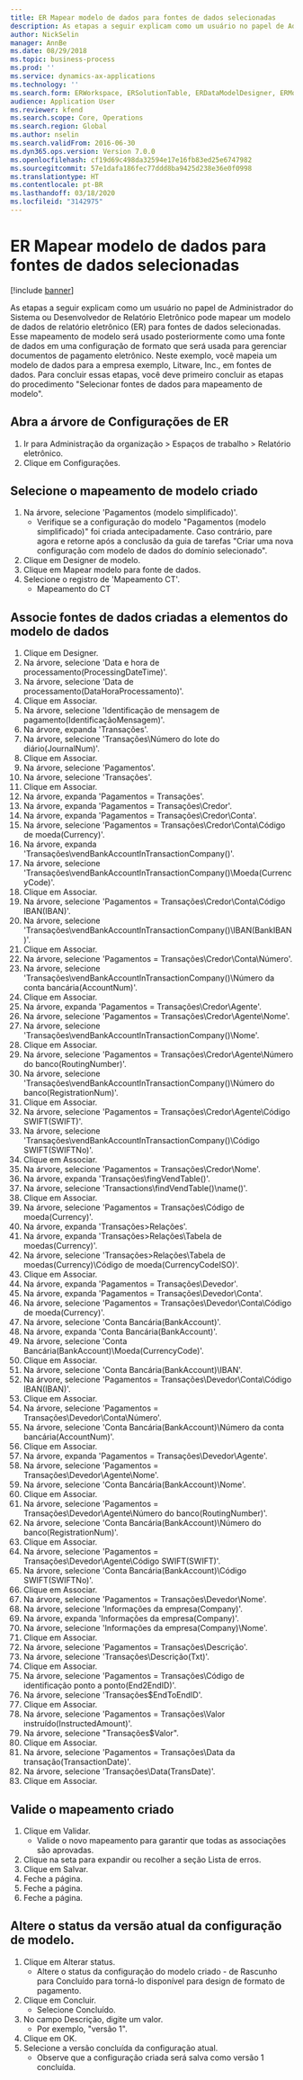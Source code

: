 ```yaml
---
title: ER Mapear modelo de dados para fontes de dados selecionadas
description: As etapas a seguir explicam como um usuário no papel de Administrador do Sistema ou Desenvolvedor de Relatório Eletrônico pode mapear um modelo de dados de relatório eletrônico (ER) para fontes de dados selecionadas do Microsoft Dynamics 365 Finance.
author: NickSelin
manager: AnnBe
ms.date: 08/29/2018
ms.topic: business-process
ms.prod: ''
ms.service: dynamics-ax-applications
ms.technology: ''
ms.search.form: ERWorkspace, ERSolutionTable, ERDataModelDesigner, ERModelMappingTable, ERModelMappingDesigner
audience: Application User
ms.reviewer: kfend
ms.search.scope: Core, Operations
ms.search.region: Global
ms.author: nselin
ms.search.validFrom: 2016-06-30
ms.dyn365.ops.version: Version 7.0.0
ms.openlocfilehash: cf19d69c498da32594e17e16fb83ed25e6747982
ms.sourcegitcommit: 57e1dafa186fec77ddd8ba9425d238e36e0f0998
ms.translationtype: HT
ms.contentlocale: pt-BR
ms.lasthandoff: 03/18/2020
ms.locfileid: "3142975"
---
```

# <a name="er-map-data-model-to-selected-data-sources"></a>ER Mapear modelo de dados para fontes de dados selecionadas

[!include [banner](../../includes/banner.md)]

As etapas a seguir explicam como um usuário no papel de Administrador do Sistema ou Desenvolvedor de Relatório Eletrônico pode mapear um modelo de dados de relatório eletrônico (ER) para fontes de dados selecionadas. Esse mapeamento de modelo será usado posteriormente como uma fonte de dados em uma configuração de formato que será usada para gerenciar documentos de pagamento eletrônico. Neste exemplo, você mapeia um modelo de dados para a empresa exemplo, Litware, Inc., em fontes de dados. Para concluir essas etapas, você deve primeiro concluir as etapas do procedimento "Selecionar fontes de dados para mapeamento de modelo".


## <a name="open-er-configurations-tree"></a>Abra a árvore de Configurações de ER
1. Ir para Administração da organização > Espaços de trabalho > Relatório eletrônico.
2. Clique em Configurações.

## <a name="select-created-model-mapping"></a>Selecione o mapeamento de modelo criado
1. Na árvore, selecione 'Pagamentos (modelo simplificado)'.
    * Verifique se a configuração do modelo "Pagamentos (modelo simplificado)" foi criada antecipadamente. Caso contrário, pare agora e retorne após a conclusão da guia de tarefas "Criar uma nova configuração com modelo de dados do domínio selecionado".  
2. Clique em Designer de modelo.
3. Clique em Mapear modelo para fonte de dados.
4. Selecione o registro de 'Mapeamento CT'.
    * Mapeamento do CT  

## <a name="bind-created-data-sources-to-data-model-elements"></a>Associe fontes de dados criadas a elementos do modelo de dados
1. Clique em Designer.
2. Na árvore, selecione 'Data e hora de processamento(ProcessingDateTime)'.
3. Na árvore, selecione 'Data de processamento(DataHoraProcessamento)'.
4. Clique em Associar.
5. Na árvore, selecione 'Identificação de mensagem de pagamento(IdentificaçãoMensagem)'.
6. Na árvore, expanda 'Transações'.
7. Na árvore, selecione 'Transações\Número do lote do diário(JournalNum)'.
8. Clique em Associar.
9. Na árvore, selecione 'Pagamentos'.
10. Na árvore, selecione 'Transações'.
11. Clique em Associar.
12. Na árvore, expanda 'Pagamentos = Transações'.
13. Na árvore, expanda 'Pagamentos = Transações\Credor'.
14. Na árvore, expanda 'Pagamentos = Transações\Credor\Conta'.
15. Na árvore, selecione 'Pagamentos = Transações\Credor\Conta\Código de moeda(Currency)'.
16. Na árvore, expanda 'Transações\vendBankAccountInTransactionCompany()'.
17. Na árvore, selecione 'Transações\vendBankAccountInTransactionCompany()\Moeda(CurrencyCode)'.
18. Clique em Associar.
19. Na árvore, selecione 'Pagamentos = Transações\Credor\Conta\Código IBAN(IBAN)'.
20. Na árvore, selecione 'Transações\vendBankAccountInTransactionCompany()\IBAN(BankIBAN)'.
21. Clique em Associar.
22. Na árvore, selecione 'Pagamentos = Transações\Credor\Conta\Número'.
23. Na árvore, selecione 'Transações\vendBankAccountInTransactionCompany()\Número da conta bancária(AccountNum)'.
24. Clique em Associar.
25. Na árvore, expanda 'Pagamentos = Transações\Credor\Agente'.
26. Na árvore, selecione 'Pagamentos = Transações\Credor\Agente\Nome'.
27. Na árvore, selecione 'Transações\vendBankAccountInTransactionCompany()\Nome'.
28. Clique em Associar.
29. Na árvore, selecione 'Pagamentos = Transações\Credor\Agente\Número do banco(RoutingNumber)'.
30. Na árvore, selecione 'Transações\vendBankAccountInTransactionCompany()\Número do banco(RegistrationNum)'.
31. Clique em Associar.
32. Na árvore, selecione 'Pagamentos = Transações\Credor\Agente\Código SWIFT(SWIFT)'.
33. Na árvore, selecione 'Transações\vendBankAccountInTransactionCompany()\Código SWIFT(SWIFTNo)'.
34. Clique em Associar.
35. Na árvore, selecione 'Pagamentos = Transações\Credor\Nome'.
36. Na árvore, expanda 'Transações\fingVendTable()'.
37. Na árvore, selecione 'Transactions\findVendTable()\name()'.
38. Clique em Associar.
39. Na árvore, selecione 'Pagamentos = Transações\Código de moeda(Currency)'.
40. Na árvore, expanda 'Transações\>Relações'.
41. Na árvore, expanda 'Transações\>Relações\Tabela de moedas(Currency)'.
42. Na árvore, selecione 'Transações\>Relações\Tabela de moedas(Currency)\Código de moeda(CurrencyCodeISO)'.
43. Clique em Associar.
44. Na árvore, expanda 'Pagamentos = Transações\Devedor'.
45. Na árvore, expanda 'Pagamentos = Transações\Devedor\Conta'.
46. Na árvore, selecione 'Pagamentos = Transações\Devedor\Conta\Código de moeda(Currency)'.
47. Na árvore, selecione 'Conta Bancária(BankAccount)'.
48. Na árvore, expanda 'Conta Bancária(BankAccount)'.
49. Na árvore, selecione 'Conta Bancária(BankAccount)\Moeda(CurrencyCode)'.
50. Clique em Associar.
51. Na árvore, selecione 'Conta Bancária(BankAccount)\IBAN'.
52. Na árvore, selecione 'Pagamentos = Transações\Devedor\Conta\Código IBAN(IBAN)'.
53. Clique em Associar.
54. Na árvore, selecione 'Pagamentos = Transações\Devedor\Conta\Número'.
55. Na árvore, selecione 'Conta Bancária(BankAccount)\Número da conta bancária(AccountNum)'.
56. Clique em Associar.
57. Na árvore, expanda 'Pagamentos = Transações\Devedor\Agente'.
58. Na árvore, selecione 'Pagamentos = Transações\Devedor\Agente\Nome'.
59. Na árvore, selecione 'Conta Bancária(BankAccount)\Nome'.
60. Clique em Associar.
61. Na árvore, selecione 'Pagamentos = Transações\Devedor\Agente\Número do banco(RoutingNumber)'.
62. Na árvore, selecione 'Conta Bancária(BankAccount)\Número do banco(RegistrationNum)'.
63. Clique em Associar.
64. Na árvore, selecione 'Pagamentos = Transações\Devedor\Agente\Código SWIFT(SWIFT)'.
65. Na árvore, selecione 'Conta Bancária(BankAccount)\Código SWIFT(SWIFTNo)'.
66. Clique em Associar.
67. Na árvore, selecione 'Pagamentos = Transações\Devedor\Nome'.
68. Na árvore, selecione 'Informações da empresa(Company)'.
69. Na árvore, expanda 'Informações da empresa(Company)'.
70. Na árvore, selecione 'Informações da empresa(Company)\Nome'.
71. Clique em Associar.
72. Na árvore, selecione 'Pagamentos = Transações\Descrição'.
73. Na árvore, selecione 'Transações\Descrição(Txt)'.
74. Clique em Associar.
75. Na árvore, selecione 'Pagamentos = Transações\Código de identificação ponto a ponto(End2EndID)'.
76. Na árvore, selecione 'Transações\$EndToEndID'.
77. Clique em Associar.
78. Na árvore, selecione 'Pagamentos = Transações\Valor instruído(InstructedAmount)'.
79. Na árvore, selecione "Transações\$Valor".
80. Clique em Associar.
81. Na árvore, selecione 'Pagamentos = Transações\Data da transação(TransactionDate)'.
82. Na árvore, selecione 'Transações\Data(TransDate)'.
83. Clique em Associar.

## <a name="validate-created-mapping"></a>Valide o mapeamento criado
1. Clique em Validar.
    * Valide o novo mapeamento para garantir que todas as associações são aprovadas.  
2. Clique na seta para expandir ou recolher a seção Lista de erros.
3. Clique em Salvar.
4. Feche a página.
5. Feche a página.
6. Feche a página.

## <a name="change-the-status-of-the-current-version-of-model-configuration"></a>Altere o status da versão atual da configuração de modelo.
1. Clique em Alterar status.
    * Altere o status da configuração do modelo criado - de Rascunho para Concluído para torná-lo disponível para design de formato de pagamento.  
2. Clique em Concluir.
    * Selecione Concluído.  
3. No campo Descrição, digite um valor.
    * Por exemplo, "versão 1".  
4. Clique em OK.
5. Selecione a versão concluída da configuração atual.
    * Observe que a configuração criada será salva como versão 1 concluída.  

